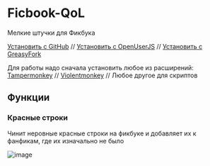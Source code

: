 # Ficbook-QoL
Мелкие штучки для Фикбука

[Установить с GitHub](https://github.com/mellistea/Ficbook-QoL/raw/refs/heads/main/Ficbook-QoL.user.js) // [Установить с OpenUserJS](https://openuserjs.org/install/mellistea/%D0%A4%D0%B8%D0%BA%D0%B1%D1%83%D0%BA_%E2%80%94_%D0%BA%D1%80%D0%B0%D1%81%D0%BD%D1%8B%D0%B5_%D1%81%D1%82%D1%80%D0%BE%D0%BA%D0%B8.user.js) // [Установить с GreasyFork](https://update.greasyfork.org/scripts/534362/%D0%A4%D0%B8%D0%BA%D0%B1%D1%83%D0%BA%20%E2%80%94%20%D0%BA%D1%80%D0%B0%D1%81%D0%BD%D1%8B%D0%B5%20%D1%81%D1%82%D1%80%D0%BE%D0%BA%D0%B8.user.js)

Для работы надо сначала установить любое из расширений: [Tampermonkey](https://www.tampermonkey.net/index.php) // [Violentmonkey](https://violentmonkey.github.io/) // Любое другое для скриптов

## Функции

### Красные строки

Чинит неровные красные строки на фикбуке и добавляет их к фанфикам, где их изначально не было

![image](https://github.com/user-attachments/assets/5566fe46-1314-488e-a249-438d305d342a)
